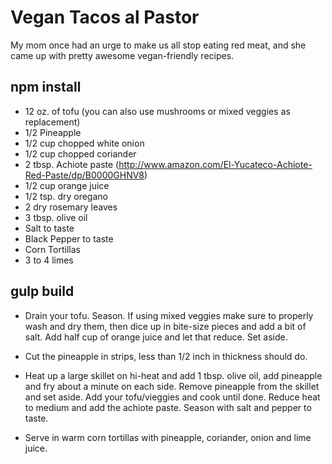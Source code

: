 # Vegan Tacos al Pastor
My mom once had an urge to make us all stop eating red meat, and she came up with pretty awesome vegan-friendly recipes.

## npm install
* 12 oz. of tofu (you can also use mushrooms or mixed veggies as replacement)
* 1/2 Pineapple
* 1/2 cup chopped white onion
* 1/2 cup chopped coriander
* 2 tbsp. Achiote paste (http://www.amazon.com/El-Yucateco-Achiote-Red-Paste/dp/B0000GHNV8)
* 1/2 cup orange juice
* 1/2 tsp. dry oregano
* 2 dry rosemary leaves
* 3 tbsp. olive oil
* Salt to taste
* Black Pepper to taste
* Corn Tortillas
* 3 to 4 limes


## gulp build
* Drain your tofu. Season. If using mixed veggies make sure to properly wash and dry them, then dice up in bite-size pieces and add a bit of salt. Add half cup of orange juice and let that reduce. Set aside.

* Cut the pineapple in strips, less than 1/2 inch in thickness should do. 

* Heat up a large skillet on hi-heat and add 1 tbsp. olive oil, add pineapple and fry about a minute on each side. Remove pineapple from the skillet and set aside. Add your tofu/vieggies and cook until done. Reduce heat to medium and add the achiote paste. Season with salt and pepper to taste.

* Serve in warm corn tortillas with pineapple, coriander, onion and lime juice.